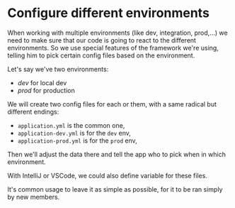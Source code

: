 # Configure different environments

When working with multiple environments
(like dev, integration, prod,...) we 
need to make sure that our code is going
to react to the different environments.
So we use special features of the 
framework we're using, telling him to
pick certain config files based on the
environment.

Let's say we've two environments: 
- _dev_ for local dev 
- _prod_ for production

We will create two config files for 
each or them, with a same radical but 
different endings:
- `application.yml` is the common one,
- `application-dev.yml` is for the 
`dev` env,
- `application-prod.yml` is for the
`prod` env,

Then we'll adjust the data there and
tell the app who to pick when in which
environment.

With IntelliJ or VSCode, we could also
define variable for these files.

It's common usage to leave it as simple
as possible, for it to be ran simply by
new members.